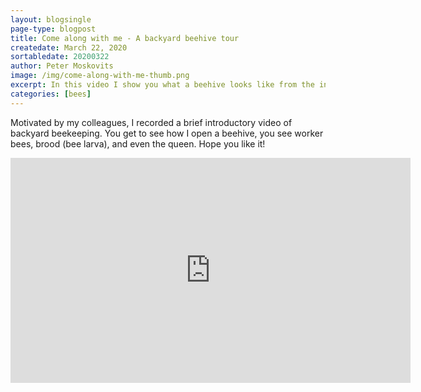 ```yaml
---
layout: blogsingle
page-type: blogpost
title: Come along with me - A backyard beehive tour
createdate: March 22, 2020
sortabledate: 20200322
author: Peter Moskovits
image: /img/come-along-with-me-thumb.png
excerpt: In this video I show you what a beehive looks like from the inside
categories: [bees]
---
```



Motivated by my colleagues, I recorded a brief introductory video of backyard beekeeping. You get to see how I open a beehive, you see worker bees, brood (bee larva), and even the queen. Hope you like it!

<iframe width="640" height="360" src="https://www.youtube.com/embed/JW-JElGOs38" frameborder="0" allow="accelerometer; autoplay; encrypted-media; gyroscope; picture-in-picture" allowfullscreen></iframe>
